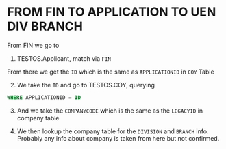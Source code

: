 # FROM FIN TO APPLICATION TO UEN DIV BRANCH

From FIN we go to 
1. TESTOS.Applicant, match via `FIN`

From there we get the `ID` which is the same as `APPLICATIONID` in `COY` Table

2. We take the `ID` and go to TESTOS.COY, 
querying

```sql
WHERE APPLICATIONID = ID
```

3. And we take the `COMPANYCODE` which is the same as the `LEGACYID` in company table

4. We then lookup the company table for the `DIVISION` and `BRANCH` info. Probably any info about company is taken from here but not confirmed.
